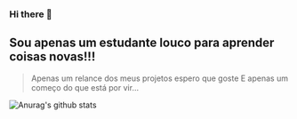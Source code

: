 ### Hi there 👋

## Sou apenas um estudante louco para aprender coisas novas!!!
> Apenas um relance dos meus projetos espero que goste
> E apenas um começo do que está por vir...

![Anurag's github stats](https://github-readme-stats.vercel.app/api?username=anuraghazra)
